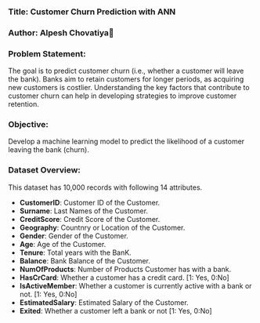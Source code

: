 ### Title: Customer Churn Prediction with ANN
### Author: Alpesh Chovatiya

### Problem Statement:
The goal is to predict customer churn (i.e., whether a customer will leave the bank). Banks aim to retain customers for longer periods, as acquiring new customers is costlier. Understanding the key factors that contribute to customer churn can help in developing strategies to improve customer retention.

### Objective:
Develop a machine learning model to predict the likelihood of a customer leaving the bank (churn). 

### Dataset Overview:
This dataset has 10,000 records with following 14 attributes.          
+ **CustomerID**: Customer ID of the Customer.  
+ **Surname**: Last Names of the Customer.   
+ **CreditScore**: Credit Score of the Customer.  
+ **Geography**: Countnry or Location of the Customer.   
+ **Gender**: Gender of the Customer.   
+ **Age**: Age of the Customer.  
+ **Tenure**: Total years with the BanK.   
+ **Balance**: Bank Balance of the Customer.   
+ **NumOfProducts**: Number of Products Customer has with a bank.   
+ **HasCrCard**: Whether a customer has a credit card. [1: Yes, 0:No]   
+ **IsActiveMember**: Whether a customer is currently active with a bank or not. [1: Yes, 0:No]   
+ **EstimatedSalary**: Estimated Salary of the Customer.   
+ **Exited**: Whether a customer left a bank or not [1: Yes, 0:No]       
